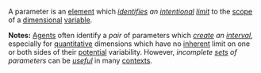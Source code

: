 A parameter is an [element](https://github.com/gcassel/Modular-Organization-Terminology/blob/master/terms/element.md) which *[identifies](https://github.com/gcassel/Modular-Organization-Terminology/blob/master/terms/identify.md) an [intentional](https://github.com/gcassel/Modular-Organization-Terminology/blob/master/terms/intention.md) [limit](https://github.com/gcassel/Modular-Organization-Terminology/blob/master/terms/limit.md)* to the [scope](https://github.com/gcassel/Modular-Organization-Terminology/blob/master/terms/scope.md) of a [dimensional](https://github.com/gcassel/Modular-Organization-Terminology/blob/master/terms/dimension.md) [variable](https://github.com/gcassel/Modular-Organization-Terminology/blob/master/terms/variable.md).

**Notes:**  [Agents](https://github.com/gcassel/Modular-Organization-Terminology/blob/master/terms/agent.md) often identify a *pair* of parameters which *[create](https://github.com/gcassel/Modular-Organization-Terminology/blob/master/terms/create.md) an [interval](https://github.com/gcassel/Modular-Organization-Terminology/blob/master/terms/interval.md)*, especially for [quantitative](https://github.com/gcassel/Modular-Organization-Terminology/blob/master/terms/quantity.md) dimensions which have no [inherent](https://github.com/gcassel/Modular-Organization-Terminology/blob/master/terms/inhere.md) limit on one or both sides of their [potential](https://github.com/gcassel/Modular-Organization-Terminology/blob/master/terms/potential.md) variability.  However, *incomplete [sets](https://github.com/gcassel/Modular-Organization-Terminology/blob/master/terms/set.md) of parameters* can be *[useful](https://github.com/gcassel/Modular-Organization-Terminology/blob/master/terms/use.md)* in many [contexts](https://github.com/gcassel/Modular-Organization-Terminology/blob/master/terms/context.md).
